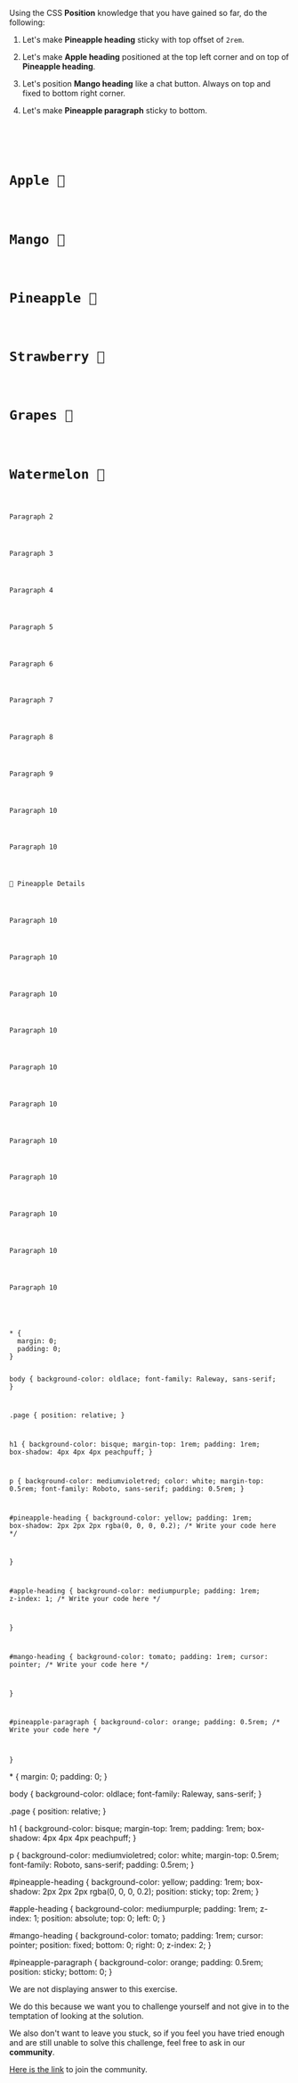 Using the CSS **Position** knowledge that you have
gained so far, do the following:

1. Let's make **Pineapple heading** sticky with top offset of `2rem`.

2. Let's make **Apple heading** positioned at the top left corner and on top of **Pineapple heading**.

3. Let's position **Mango heading** like a chat button. Always on top and fixed to bottom right corner.

4. Let's make **Pineapple paragraph** sticky to bottom.

<codeblock language="css" type="exercise" testMode="fixedInput" showSolution="false">
<code>
<panel language="html">
<div class="page">
  <h1 id="apple-heading">Apple 🍏</h1>
  <h1 id="mango-heading">Mango 🥭</h1>
  <h1 id="pineapple-heading">Pineapple 🍍</h1>
  <h1>Strawberry 🍓</h1>
  <h1>Grapes 🍇</h1>
  <h1>Watermelon 🍉</h1>
  <p>Paragraph 2</p>
  <p>Paragraph 3</p>
  <p>Paragraph 4</p>
  <p>Paragraph 5</p>
  <p>Paragraph 6</p>
  <p>Paragraph 7</p>
  <p>Paragraph 8</p>
  <p>Paragraph 9</p>
  <p>Paragraph 10</p>
  <p>Paragraph 10</p>
  <p id="pineapple-paragraph">🍍 Pineapple Details</p>
  <p>Paragraph 10</p>
  <p>Paragraph 10</p>
  <p>Paragraph 10</p>
  <p>Paragraph 10</p>
  <p>Paragraph 10</p>
  <p>Paragraph 10</p>
  <p>Paragraph 10</p>
  <p>Paragraph 10</p>
  <p>Paragraph 10</p>
  <p>Paragraph 10</p>
  <p>Paragraph 10</p>
</div>
</panel>
<panel language="css">
* {
  margin: 0;
  padding: 0;
}

body {
  background-color: oldlace;
  font-family: Raleway, sans-serif;
}

.page {
  position: relative;
}

h1 {
  background-color: bisque;
  margin-top: 1rem;
  padding: 1rem;
  box-shadow: 4px 4px 4px peachpuff;
}

p {
  background-color: mediumvioletred;
  color: white;
  margin-top: 0.5rem;
  font-family: Roboto, sans-serif;
  padding: 0.5rem;
}

#pineapple-heading {
  background-color: yellow;
  padding: 1rem;
  box-shadow: 2px 2px 2px rgba(0, 0, 0, 0.2);
  /* Write your code here */

}

#apple-heading {
  background-color: mediumpurple;
  padding: 1rem;
  z-index: 1;
  /* Write your code here */

}

#mango-heading {
  background-color: tomato;
  padding: 1rem;
  cursor: pointer;
  /* Write your code here */

}

#pineapple-paragraph {
  background-color: orange;
  padding: 0.5rem;
  /* Write your code here */

}
</panel>
</code>

<solution>
* {
  margin: 0;
  padding: 0;
}

body {
  background-color: oldlace;
  font-family: Raleway, sans-serif;
}

.page {
  position: relative;
}

h1 {
  background-color: bisque;
  margin-top: 1rem;
  padding: 1rem;
  box-shadow: 4px 4px 4px peachpuff;
}

p {
  background-color: mediumvioletred;
  color: white;
  margin-top: 0.5rem;
  font-family: Roboto, sans-serif;
  padding: 0.5rem;
}

#pineapple-heading {
  background-color: yellow;
  padding: 1rem;
  box-shadow: 2px 2px 2px rgba(0, 0, 0, 0.2);
  position: sticky;
  top: 2rem;
}

#apple-heading {
  background-color: mediumpurple;
  padding: 1rem;
  z-index: 1;
  position: absolute;
  top: 0;
  left: 0;
}

#mango-heading {
  background-color: tomato;
  padding: 1rem;
  cursor: pointer;
  position: fixed;
  bottom: 0;
  right: 0;
  z-index: 2;
}

#pineapple-paragraph {
  background-color: orange;
  padding: 0.5rem;
  position: sticky;
  bottom: 0;
}
</solution>
</codeblock>

We are not displaying answer to this exercise.

We do this because we want you to challenge yourself
and
not give in to the temptation of looking at the solution.

We also don't want to leave you stuck, so if you feel
you have tried enough and are still unable to solve
this challenge, feel free to ask in our **community**.

[Here is the link](https://join.slack.com/t/bigbinaryacademy/shared_invite/zt-2d8ias5ud-ywkjF1xRyV9Nbne1_sGQag) to join the community.
